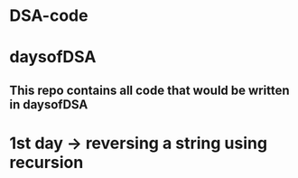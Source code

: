# DSA-code
# daysofDSA
## This repo contains all code that would be written in daysofDSA

# 1st day -> reversing a string using recursion
